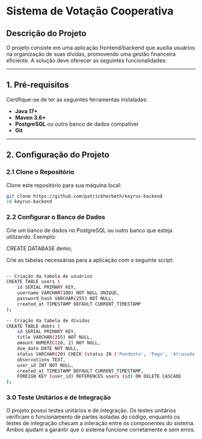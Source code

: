 # Sistema de Votação Cooperativa

## Descrição do Projeto
O projeto consiste em uma aplicação frontend/backend que auxilia usuários na organização de suas dívidas, promovendo uma gestão financeira eficiente. A solução deve oferecer as seguintes funcionalidades:

---

## 1. Pré-requisitos
Certifique-se de ter as seguintes ferramentas instaladas:

- **Java 17+**
- **Maven 3.6+**
- **PostgreSQL** ou outro banco de dados compatível
- **Git**

---

## 2. Configuração do Projeto

### 2.1 Clone o Repositório
Clone este repositório para sua máquina local:
```bash
git clone https://github.com/patrickherbeth/keyrus-backend
cd keyrus-backend
```

### 2.2 Configurar o Banco de Dados

Crie um banco de dados no PostgreSQL ou outro banco que esteja utilizando. Exemplo:

CREATE DATABASE demo;

Crie as tabelas necessárias para a aplicação com o seguinte script:
```bash

-- Criação da tabela de usuários
CREATE TABLE users (
    id SERIAL PRIMARY KEY,
    username VARCHAR(100) NOT NULL UNIQUE,
    password_hash VARCHAR(255) NOT NULL,
    created_at TIMESTAMP DEFAULT CURRENT_TIMESTAMP
);

-- Criação da tabela de dívidas
CREATE TABLE debts (
    id SERIAL PRIMARY KEY,
    title VARCHAR(255) NOT NULL,
    amount NUMERIC(10, 2) NOT NULL,
    due_date DATE NOT NULL,
    status VARCHAR(20) CHECK (status IN ('Pendente', 'Pago', 'Atrasado')) NOT NULL,
    observations TEXT,
    user_id INT NOT NULL,
    created_at TIMESTAMP DEFAULT CURRENT_TIMESTAMP,
    FOREIGN KEY (user_id) REFERENCES users (id) ON DELETE CASCADE
);


```

### 3.0 Teste Unitários e de Integração
O projeto possui testes unitários e de integração. Os testes 
unitários verificam o funcionamento de partes isoladas do código, 
enquanto os testes de integração checam a interação entre os 
componentes do sistema. Ambos ajudam a garantir que o sistema 
funcione corretamente e sem erros.

```